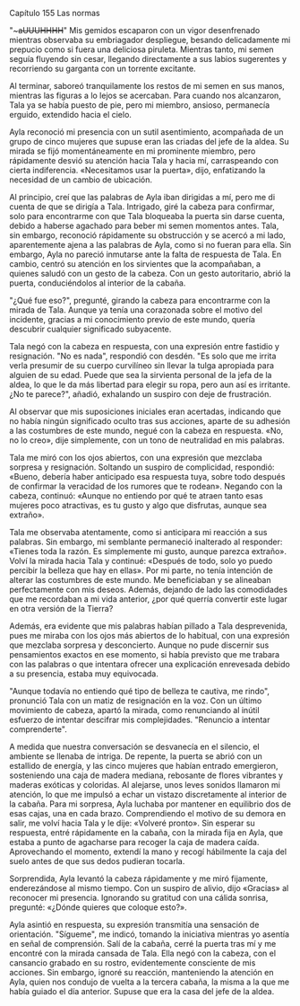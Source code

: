 
Capítulo 155 Las normas

"~~~aUUUHHHH~~" Mis gemidos escaparon con un vigor desenfrenado mientras observaba su embriagador despliegue, besando delicadamente mi prepucio como si fuera una deliciosa piruleta. Mientras tanto, mi semen seguía fluyendo sin cesar, llegando directamente a sus labios sugerentes y recorriendo su garganta con un torrente excitante.

Al terminar, saboreó tranquilamente los restos de mi semen en sus manos, mientras las figuras a lo lejos se acercaban. Para cuando nos alcanzaron, Tala ya se había puesto de pie, pero mi miembro, ansioso, permanecía erguido, extendido hacia el cielo.

Ayla reconoció mi presencia con un sutil asentimiento, acompañada de un grupo de cinco mujeres que supuse eran las criadas del jefe de la aldea. Su mirada se fijó momentáneamente en mi prominente miembro, pero rápidamente desvió su atención hacia Tala y hacia mí, carraspeando con cierta indiferencia. «Necesitamos usar la puerta», dijo, enfatizando la necesidad de un cambio de ubicación.

Al principio, creí que las palabras de Ayla iban dirigidas a mí, pero me di cuenta de que se dirigía a Tala. Intrigado, giré la cabeza para confirmar, solo para encontrarme con que Tala bloqueaba la puerta sin darse cuenta, debido a haberse agachado para beber mi semen momentos antes. Tala, sin embargo, reconoció rápidamente su obstrucción y se acercó a mi lado, aparentemente ajena a las palabras de Ayla, como si no fueran para ella. Sin embargo, Ayla no pareció inmutarse ante la falta de respuesta de Tala. En cambio, centró su atención en los sirvientes que la acompañaban, a quienes saludó con un gesto de la cabeza. Con un gesto autoritario, abrió la puerta, conduciéndolos al interior de la cabaña.

"¿Qué fue eso?", pregunté, girando la cabeza para encontrarme con la mirada de Tala. Aunque ya tenía una corazonada sobre el motivo del incidente, gracias a mi conocimiento previo de este mundo, quería descubrir cualquier significado subyacente.

Tala negó con la cabeza en respuesta, con una expresión entre fastidio y resignación. "No es nada", respondió con desdén. "Es solo que me irrita verla presumir de su cuerpo curvilíneo sin llevar la tulga apropiada para alguien de su edad. Puede que sea la sirvienta personal de la jefa de la aldea, lo que le da más libertad para elegir su ropa, pero aun así es irritante. ¿No te parece?", añadió, exhalando un suspiro con deje de frustración.

Al observar que mis suposiciones iniciales eran acertadas, indicando que no había ningún significado oculto tras sus acciones, aparte de su adhesión a las costumbres de este mundo, negué con la cabeza en respuesta. «No, no lo creo», dije simplemente, con un tono de neutralidad en mis palabras.

Tala me miró con los ojos abiertos, con una expresión que mezclaba sorpresa y resignación. Soltando un suspiro de complicidad, respondió: «Bueno, debería haber anticipado esa respuesta tuya, sobre todo después de confirmar la veracidad de los rumores que te rodean». Negando con la cabeza, continuó: «Aunque no entiendo por qué te atraen tanto esas mujeres poco atractivas, es tu gusto y algo que disfrutas, aunque sea extraño».

Tala me observaba atentamente, como si anticipara mi reacción a sus palabras. Sin embargo, mi semblante permaneció inalterado al responder: «Tienes toda la razón. Es simplemente mi gusto, aunque parezca extraño». Volví la mirada hacia Tala y continué: «Después de todo, solo yo puedo percibir la belleza que hay en ellas». Por mi parte, no tenía intención de alterar las costumbres de este mundo. Me beneficiaban y se alineaban perfectamente con mis deseos. Además, dejando de lado las comodidades que me recordaban a mi vida anterior, ¿por qué querría convertir este lugar en otra versión de la Tierra?

Además, era evidente que mis palabras habían pillado a Tala desprevenida, pues me miraba con los ojos más abiertos de lo habitual, con una expresión que mezclaba sorpresa y desconcierto. Aunque no pude discernir sus pensamientos exactos en ese momento, si había previsto que me trabara con las palabras o que intentara ofrecer una explicación enrevesada debido a su presencia, estaba muy equivocada.

"Aunque todavía no entiendo qué tipo de belleza te cautiva, me rindo", pronunció Tala con un matiz de resignación en la voz. Con un último movimiento de cabeza, apartó la mirada, como renunciando al inútil esfuerzo de intentar descifrar mis complejidades. "Renuncio a intentar comprenderte".

A medida que nuestra conversación se desvanecía en el silencio, el ambiente se llenaba de intriga. De repente, la puerta se abrió con un estallido de energía, y las cinco mujeres que habían entrado emergieron, sosteniendo una caja de madera mediana, rebosante de flores vibrantes y maderas exóticas y coloridas. Al alejarse, unos leves sonidos llamaron mi atención, lo que me impulsó a echar un vistazo discretamente al interior de la cabaña. Para mi sorpresa, Ayla luchaba por mantener en equilibrio dos de esas cajas, una en cada brazo. Comprendiendo el motivo de su demora en salir, me volví hacia Tala y le dije: «Volveré pronto». Sin esperar su respuesta, entré rápidamente en la cabaña, con la mirada fija en Ayla, que estaba a punto de agacharse para recoger la caja de madera caída. Aprovechando el momento, extendí la mano y recogí hábilmente la caja del suelo antes de que sus dedos pudieran tocarla.

Sorprendida, Ayla levantó la cabeza rápidamente y me miró fijamente, enderezándose al mismo tiempo. Con un suspiro de alivio, dijo «Gracias» al reconocer mi presencia. Ignorando su gratitud con una cálida sonrisa, pregunté: «¿Dónde quieres que coloque esto?».

Ayla asintió en respuesta, su expresión transmitía una sensación de orientación. "Sígueme", me indicó, tomando la iniciativa mientras yo asentía en señal de comprensión. Salí de la cabaña, cerré la puerta tras mí y me encontré con la mirada cansada de Tala. Ella negó con la cabeza, con el cansancio grabado en su rostro, evidentemente consciente de mis acciones. Sin embargo, ignoré su reacción, manteniendo la atención en Ayla, quien nos condujo de vuelta a la tercera cabaña, la misma a la que me había guiado el día anterior. Supuse que era la casa del jefe de la aldea.